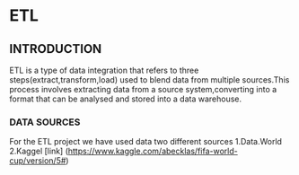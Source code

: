 # ETL

## INTRODUCTION
ETL is a type of data integration that refers to three steps(extract,transform,load) used to blend data from multiple sources.This process involves extracting data from a source system,converting into a format that can be analysed and stored into a data warehouse.

### DATA SOURCES 
For the ETL project we have used data two different sources
1.Data.World
2.Kaggel
       [link] (https://www.kaggle.com/abecklas/fifa-world-cup/version/5#)

